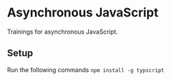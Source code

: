 # Asynchronous JavaScript

Trainings for asynchronous JavaScript.

## Setup
Run the following commands `npm install -g typscript`
